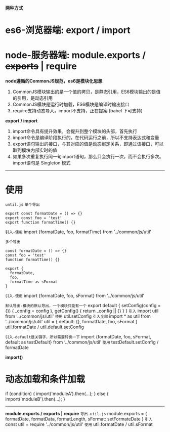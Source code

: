 **两种方式**
# es6-浏览器端: export / import
# node-服务器端: module.exports / ~~exports~~ | require

**node遵循的CommonJS规范，es6是模块化思想**
1. CommonJS模块输出的是一个值的拷贝，是静态引用，ES6模块输出的是值的引用，是动态引用
2. CommonJS模块是运行时加载，ES6模块是编译时输出接口
3. require支持动态导入，import不支持，正在提案 (babel 下可支持)

**export / import**
1. import命令具有提升效果，会提升到整个模块的头部，首先执行
2. import命令是编译阶段执行的，在代码运行之前，所以不支持表达式和变量
3. export语句输出的接口，与其对应的值是动态绑定关系，即通过该接口，可以取到模块内部实时的值
4. 如果多次重复执行同一句import语句，那么只会执行一次，而不会执行多次。import语句是 Singleton 模式

--------

# 使用
`until.js`
`单个导出`
```
export const formatDate = () => {}
export const foo = 'test'
export function formatTime() {}
```
`引入-使用`
import {formatDate, foo, formatTime} from '../common/js/util'

`多个导出`
```
const formatDate = () => {}
const foo = 'test'
function formatTime() {}

export {
  formatDate,
  foo,
  formatTime as sFormat
}
```
`引入-使用`
import {formatDate, foo, sFormat} from '../common/js/util'

`默认导出-模块的默认导出，一个模块只能有一个`
export default {
  setConfig(config = {}) {
    _config = config
  },
  getConfig() {
    return _config || {}
  }
}
`引入`
import util from '../common/js/util'
`使用`
util.setConfig
`引入全部`
import * as util from '../common/js/util'
util = {
  default: {},
  formatDate,
  foo,
  sFormat
}
util.formatDate / util.default.setConfig

`引入-default是关键字，所以需要转换一下`
import {formatDate, foo, sFormat, default as testDefault} from ‘../common/js/util’
`使用`
testDefault.setConfig / formatDate


**import()**
# 动态加载和条件加载
if (condition) {
  import('moduleA').then(...);
} else {
  import('moduleB').then(...);
}

--------

**module.exports / exports | require**
`导出-util.js`
module.exports = {
  formatDate,
  formatData,
  formatLength,
  sFormat: setFormateDate
}
`引入`
const util = require '../common/js/util'
`使用`
util.formatDate / util.sFormat